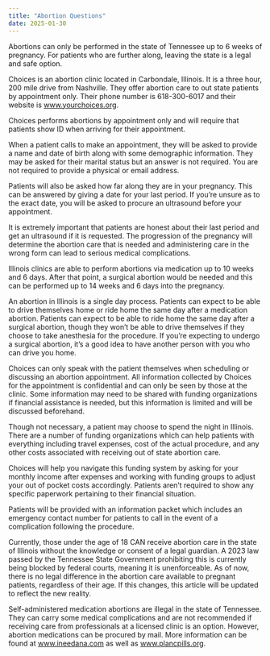 ```yaml
---
title: "Abortion Questions"
date: 2025-01-30
---
```

	
 Abortions can only be performed in the state of Tennessee up to 6 weeks of pregnancy. 
 For patients who are further along, leaving the state is a legal and safe option.
 
Choices is an abortion clinic located in Carbondale, Illinois. It is a three hour, 200 mile drive from Nashville. They
offer abortion care to out state patients by appointment only. Their phone number is 618-300-6017 and their website is www.yourchoices.org.

Choices performs abortions by appointment only and will require that patients show ID when arriving for their appointment.

When a patient calls to make an appointment, they will be asked to provide a name and date of birth along with some demographic
information. They may be asked for their marital status but an answer is not required. You are not required to provide a physical or 
email address.

Patients will also be asked how far along they are in your pregnancy. This can be answered by giving a date for your last period. 
If you’re unsure as to the exact date, you will be asked to procure an ultrasound before your appointment.

It is extremely important that patients are honest about their last period and get an ultrasound if it is requested. The 
progression of the pregnancy will determine the abortion care that is needed and administering care in the wrong form can lead to serious 
medical complications.

Illinois clinics are able to perform abortions via medication up to 10 weeks and 6 days. After that point, a surgical abortion 
would be needed and this can be performed up to 14 weeks and 6 days into the pregnancy.

An abortion in Illinois is a single day process. Patients can expect to be able to drive themselves home or ride home the same day 
after a medication abortion. Patients can expect to be able to ride home the same day after a surgical abortion, though they won’t be able 
to drive themselves if they choose to take anesthesia for the procedure. If you’re expecting to undergo a surgical abortion, it’s a good 
idea to have another person with you who can drive you home.

Choices can only speak with the patient themselves when scheduling or discussing an abortion appointment. All information 
collected by Choices for the appointment is confidential and can only be seen by those at the clinic. Some information may need 
to be shared with funding organizations if financial assistance is needed, but this information is limited and will be discussed beforehand.

Though not necessary, a patient may choose to spend the night in Illinois. There are a number of funding organizations which can 
help patients with everything including travel expenses, cost of the actual procedure, and any other costs associated with receiving
out of state abortion care.

Choices will help you navigate this funding system by asking for your monthly income after expenses and working with funding 
groups to adjust your out of pocket costs accordingly. Patients aren’t required to show any specific paperwork pertaining to their 
financial situation.

Patients will be provided with an information packet which includes an emergency contact number for patients to call in the event of a 
complication following the procedure.

Currently, those under the age of 18 CAN receive abortion care in the state of Illinois without the knowledge or consent of 
a legal guardian. A 2023 law passed by the Tennessee State Government prohibiting this is currently being blocked by federal courts, 
meaning it is unenforceable. As of now, there is no legal difference in the abortion care available to pregnant patients, regardless
of their age. If this changes, this article will be updated to reflect the new reality.

Self-administered medication abortions are illegal in the state of Tennessee. They can carry some medical complications and are not 
recommended if receiving care from professionals at a licensed clinic is an option. However, abortion medications can be procured by mail. 
More information can be found at www.ineedana.com as well as www.plancpills.org.
